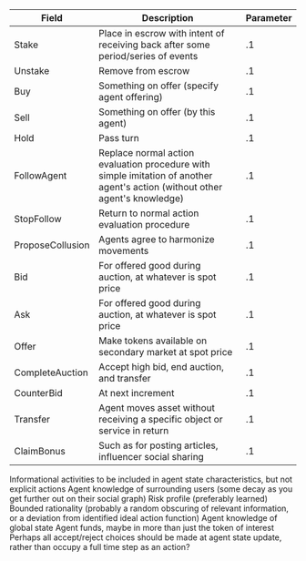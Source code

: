 Field                 |             Description    |       Parameter
----------------------|----------------------------|------------------------
Stake                 | Place in escrow with intent of receiving back after some period/series of events  | .1
Unstake               | Remove from escrow                        |   .1
Buy                   | Something on offer (specify agent offering) | .1
Sell                  | Something on offer (by this agent)         | .1
Hold                  | Pass turn            | .1
FollowAgent           | Replace normal action evaluation procedure with simple imitation of another agent's action (without other agent's knowledge)         | .1
StopFollow            | Return to normal action evaluation procedure   | .1 
ProposeCollusion      | Agents agree to harmonize movements           | .1
Bid                   | For offered good during auction, at whatever is spot price  | .1
Ask                   | For offered good during auction, at whatever is spot price  | .1
Offer                 | Make tokens available on secondary market at spot price   | .1
CompleteAuction       | Accept high bid, end auction, and transfer      | .1
CounterBid            | At next increment           | .1
Transfer              | Agent moves asset without receiving a specific object or service in return    | .1
ClaimBonus            | Such as for posting articles, influencer social sharing    | .1

Informational activities to be included in agent state characteristics, but not explicit actions
Agent knowledge of surrounding users (some decay as you get further out on their social graph)
Risk profile (preferably learned)
Bounded rationality (probably a random obscuring of relevant information, or a deviation from identified ideal action function)
Agent knowledge of global state
Agent funds, maybe in more than just the token of interest
Perhaps all accept/reject choices should be made at agent state update, rather than occupy a full time step as an action?
